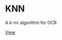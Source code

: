 # KNN
A k-nn algorithm for OCR

[View](https://nbviewer.jupyter.org/github/cgorlla/KNN/blob/main/k-nn.ipynb)
